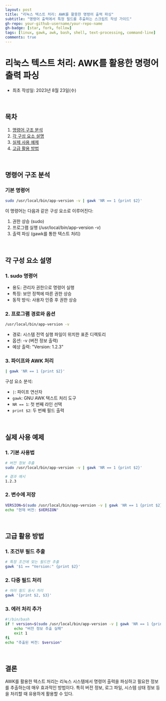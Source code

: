 ```yaml
---
layout: post
title: "리눅스 텍스트 처리: AWK를 활용한 명령어 출력 파싱"
subtitle: "명령어 출력에서 특정 필드를 추출하는 스크립트 작성 가이드"
gh-repo: your-github-username/your-repo-name
gh-badge: [star, fork, follow]
tags: [linux, gawk, awk, bash, shell, text-processing, command-line]
comments: true
---
```


# 리눅스 텍스트 처리: AWK를 활용한 명령어 출력 파싱
- 최초 작성일: 2023년 8월 23일(수)

<br/>

## 목차
1. [명령어 구조 분석](#명령어-구조-분석)
2. [각 구성 요소 설명](#각-구성-요소-설명)
3. [실제 사용 예제](#실제-사용-예제)
4. [고급 활용 방법](#고급-활용-방법)

<br/>

## 명령어 구조 분석

### 기본 명령어
```bash
sudo /usr/local/bin/app-version -v | gawk 'NR == 1 {print $2}'
```

이 명령어는 다음과 같은 구성 요소로 이루어진다:
1. 권한 상승 (sudo)
2. 프로그램 실행 (/usr/local/bin/app-version -v)
3. 출력 파싱 (gawk를 통한 텍스트 처리)

<br/>

## 각 구성 요소 설명

### 1. sudo 명령어
- 용도: 관리자 권한으로 명령어 실행
- 특징: 보안 정책에 따른 권한 상승
- 동작 방식: 사용자 인증 후 권한 상승

### 2. 프로그램 경로와 옵션
```bash
/usr/local/bin/app-version -v
```
- 경로: 시스템 전역 실행 파일이 위치한 표준 디렉토리
- 옵션: -v (버전 정보 출력)
- 예상 출력: "Version: 1.2.3"

### 3. 파이프와 AWK 처리
```bash
| gawk 'NR == 1 {print $2}'
```
구성 요소 분석:
- `|`: 파이프 연산자
- `gawk`: GNU AWK 텍스트 처리 도구
- `NR == 1`: 첫 번째 라인 선택
- `print $2`: 두 번째 필드 출력

<br/>

## 실제 사용 예제

### 1. 기본 사용법
```bash
# 버전 정보 추출
sudo /usr/local/bin/app-version -v | gawk 'NR == 1 {print $2}'

# 결과 예시
1.2.3
```

### 2. 변수에 저장
```bash
VERSION=$(sudo /usr/local/bin/app-version -v | gawk 'NR == 1 {print $2}')
echo "현재 버전: $VERSION"
```

<br/>

## 고급 활용 방법

### 1. 조건부 필드 추출
```bash
# 특정 조건에 맞는 필드만 추출
gawk '$1 == "Version:" {print $2}'
```

### 2. 다중 필드 처리
```bash
# 여러 필드 동시 처리
gawk '{print $2, $3}'
```

### 3. 에러 처리 추가
```bash
#!/bin/bash
if ! version=$(sudo /usr/local/bin/app-version -v | gawk 'NR == 1 {print $2}'); then
    echo "버전 정보 추출 실패"
    exit 1
fi
echo "추출된 버전: $version"
```

<br/>

## 결론
AWK를 활용한 텍스트 처리는 리눅스 시스템에서 명령어 출력을 파싱하고 필요한 정보를 추출하는데 매우 효과적인 방법이다. 특히 버전 정보, 로그 파일, 시스템 상태 정보 등을 처리할 때 유용하게 활용할 수 있다.
